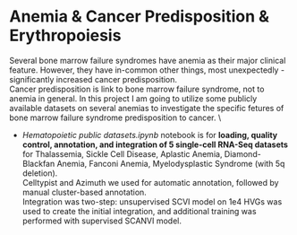 # Anemia & Cancer Predisposition & Erythropoiesis

Several bone marrow failure syndromes have anemia as their major clinical feature. However, they have in-common other things, most unexpectedly - significantly increased cancer predisposition. \
Cancer predisposition is link to bone marrow failure syndrome, not to anemia in general. In this project I am going to utilize some publicly available datasets on several anemias to investigate the specific fetures of bone marrow failure syndrome predisposition to cancer. \

* *Hematopoietic public datasets.ipynb* notebook is for **loading, quality control, annotation, and integration of 5 single-cell RNA-Seq datasets** for Thalassemia, Sickle Cell Disease, Aplastic Anemia, Diamond-Blackfan Anemia, Fanconi Anemia, Myelodysplastic Syndrome (with 5q deletion). \
Celltypist and Azimuth we used for automatic annotation, followed by manual cluster-based annotation. \
Integration was two-step: unsupervised SCVI model on 1e4 HVGs was used to create the initial integration, and additional training was performed with supervised SCANVI model.
